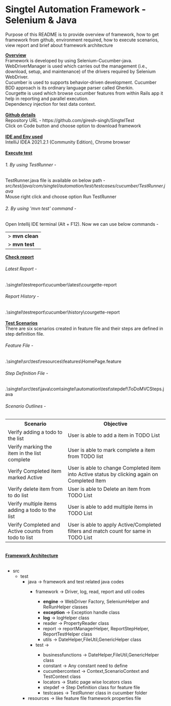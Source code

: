 # Singtel Automation Framework - Selenium & Java 
<p>Purpose of this README is to provide overview of framework, how to get framework from github, environment required, how to execute scenarios, view report and brief about framework architecture</p>
<b><u>Overview</u></b><br>
    Framework is developed by using Selenium-Cucumber-java.<br>
    WebDriverManager is used which carries out the management (i.e., download, setup, and maintenance) of the drivers required by Selenium WebDriver.<br>
    Cucumber is used to supports behavior-driven development. Cucumber BDD approach is its ordinary language parser called Gherkin.<br>
    Courgette is used which browse cucumber features from within Rails app it help in reporting and parallel execution.<br>
    Dependency injection for test data context. <br>
<br><b><u>Github details</u></b><br>
    Repository URL - https://github.com/giresh-singh/SingtelTest
        <br>Click on Code button and choose option to download framework</br>
<br><b><u>IDE and Env used</u></b><br> 
    IntelliJ IDEA 2021.2.1 (Community Edition), Chrome browser</br>
<br><b><u>Execute test</u></b></br>
    <h6>1. By using TestRunner - </h6> TestRunner.java file is available on below path - <i>src/test/java/com/singtel/automation/test/testcases/cucumber/TestRunner.java</i><br> Mouse right click and choose option Run TestRunner</br>
<h6>2. By using 'mvn test' command  - </h6> 
    Open Intellij IDE terminal (Alt + F12). Now we can use below commands -
<table><tr><td> ><strong> mvn clean</strong></td><tr><td>> <strong>mvn test</strong></td></tr></table>
<b><u>Check report</u></b><br>
    <h6>Latest Report -</h6> .\singtel\testreport\cucumber\latest\courgette-report<br>
    <h6>Report History -</h6> .\singtel\testreport\cucumber\history\courgette-report<br>
<br><b><u>Test Scenarios</u></b><br>
    There are six scenarios created in feature file and their steps are defined in step definition file.
    <h6>Feature File -</h6> .\singtel\src\test\resources\features\HomePage.feature <br>
    <h6>Step Definition File -</h6> .\singtel\src\test\java\com\singtel\automation\test\stepdef\ToDoMVCSteps.java <br>
    <h6>Scenario Outlines -</h6> 
        <table>
            <tr>
                <th>Scenario</th>
                <th>Objective</th>
              </tr>
            <tr><td> Verify adding a todo to the list</td><td>User is able to add a item in TODO List</td></tr>
            <tr><td> Verify marking the item in the list complete</td><td>User is able to mark complete a item from TODO list</td></tr>
            <tr><td> Verify Completed item marked Active</td><td>User is able to change Completed item into Active status by clicking again on Completed Item</td></tr>
            <tr><td> Verify delete item from to do list</td><td>User is able to Delete an item from TODO List</td></tr>
            <tr><td> Verify multiple items adding a todo to the list</td><td>User is able to add multiple items in TODO List</td></tr>
            <tr><td> Verify Completed and Active counts from todo to list</td><td>User is able to apply Active/Completed filters and match count for same in TODO List</td></tr>
        </table>
<br/><b><u>Framework Architecture</u></b><br></br>
    <ul id="myUL">
    <li><span class="caret">src</span>
    <ul class="nested">
      <li><span class="caret">test</span>
        <ul class="nested">
          <li>java -> framework and test related java codes </li>
                <ul class="nested">
                    <li><span class="caret">framework -> Driver, log, read, report and util codes</span></li>
                         <ul class="nested">
                            <li><span class="caret"><strong>engine</strong> -> WebDriver Factory, SeleniumHelper and ReRunHelper classes </span></li>
                            <li><span class="caret"><strong>exception</strong> -> Exception handle class </span></li>
                            <li><span class="caret"><strong>log</strong> -> logHelper class </span></li>
                            <li><span class="caret">reader -> PropertyReader class </span></li>
                            <li><span class="caret">report -> reportManagerHelper, ReportStepHelper, ReportTestHelper class </span></li>
                            <li><span class="caret">utils -> DateHelper,FileUtil,GenericHelper class </span></li>
                         </ul>
                    <li><span class="caret">test -> </span></li>
                     <ul class="nested">
                        <li><span class="caret">businessfunctions -> DateHelper,FileUtil,GenericHelper class </span></li>
                        <li><span class="caret">constant -> Any constant need to define </span></li>
                        <li><span class="caret">cucumbercontext -> Context,ScenarioContext and TestContext  class </span></li>
                        <li><span class="caret">locators -> Static page wise locators class </span></li>
                        <li><span class="caret">stepdef -> Step Definition class for feature file </span></li>
                        <li><span class="caret">testcases -> TestRunner class in cucumber folder </span></li>
                    </ul>
                </ul>
          <li>resources -> like feature file framework properties file </li>
        </ul>
      </li>
    </ul>
  </li>
</ul>